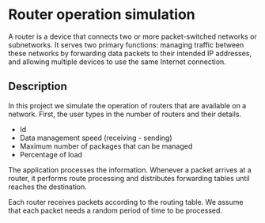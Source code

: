 # Router operation simulation
A router is a device that connects two or more packet-switched networks or subnetworks. It serves two primary functions: managing traffic between these networks by forwarding data packets to their intended IP addresses, and allowing multiple devices to use the same Internet connection.

## Description
In this project we simulate the operation of routers that are available on a network. First, the user types in the number of routers and their details.
* Id
* Data management speed (receiving - sending)
* Maximum number of packages that can be managed
* Percentage of load

The application processes the information. Whenever a packet arrives at a router, it performs route processing and distributes forwarding tables until reaches the destination.

Each router receives packets according to the routing table. We assume that each packet needs a random period of time to be processed.
